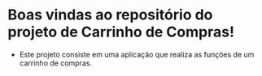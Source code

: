 # Boas vindas ao repositório do projeto de Carrinho de Compras!

 - Este projeto consiste em uma aplicação que realiza as funções de um carrinho de compras.
